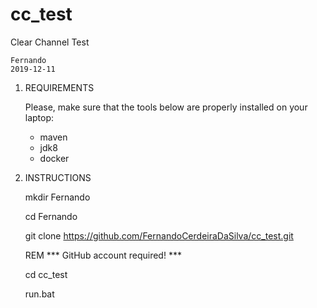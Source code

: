 # cc_test

Clear Channel Test

	Fernando
	2019-12-11


1) REQUIREMENTS

	Please, make sure that the tools below are properly installed on your laptop:
	- maven
	- jdk8
	- docker


2) INSTRUCTIONS

	mkdir Fernando

	cd Fernando


	git clone https://github.com/FernandoCerdeiraDaSilva/cc_test.git

	REM *** GitHub account required! ***


	cd cc_test

	run.bat
